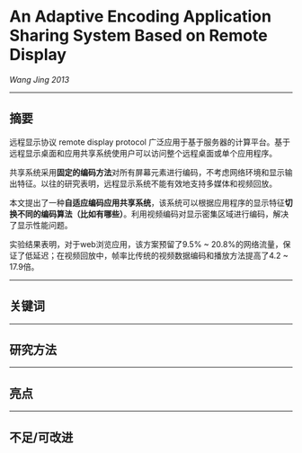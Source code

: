 # An Adaptive Encoding Application Sharing System Based on Remote Display  

*Wang Jing 2013*    

---
## 摘要
远程显示协议 remote display protocol  广泛应用于基于服务器的计算平台。基于远程显示桌面和应用共享系统使用户可以访问整个远程桌面或单个应用程序。  

共享系统采用**固定的编码方法**对所有屏幕元素进行编码，不考虑网络环境和显示输出特征。以往的研究表明，远程显示系统不能有效地支持多媒体和视频回放。  

本文提出了一种**自适应编码应用共享系统**，该系统可以根据应用程序的显示特征**切换不同的编码算法（比如有哪些）**。利用视频编码对显示密集区域进行编码，解决了显示性能问题。  

实验结果表明，对于web浏览应用，该方案预留了9.5% ~ 20.8%的网络流量，保证了低延迟；在视频回放中，帧率比传统的视频数据编码和播放方法提高了4.2 ~ 17.9倍。   



---
## 关键词

---
## 研究方法

---
## 亮点

---
## 不足/可改进
